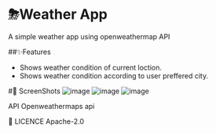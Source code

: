 # ⛈Weather App

A simple weather app using openweathermap API

##✨Features
* Shows weather condition of current loction.
* Shows weather condition according to user preffered city.

#📸 ScreenShots
![image](https://user-images.githubusercontent.com/87460435/200127864-e75cd706-0370-455a-a94b-7b04a3e62844.png)
![image](https://user-images.githubusercontent.com/87460435/200127893-b6b0a15c-3fbe-4796-810d-9b4d63ff28a2.png)
![image](https://user-images.githubusercontent.com/87460435/200127963-89192bf1-d2da-4aa2-8323-72623bf31f15.png)

API Openweathermaps api

🔖 LICENCE
Apache-2.0
 
 
